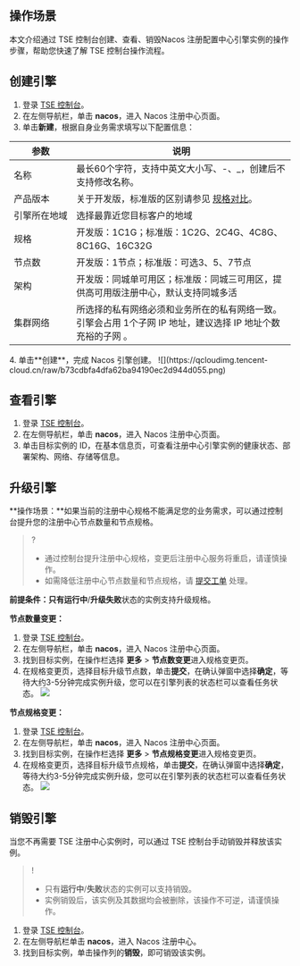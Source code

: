 ## 操作场景

本文介绍通过 TSE 控制台创建、查看、销毁Nacos 注册配置中心引擎实例的操作步骤，帮助您快速了解 TSE 控制台操作流程。

## 创建引擎

1. 登录 [TSE 控制台](https://console.cloud.tencent.com/tse)。
2. 在左侧导航栏，单击 **nacos**，进入 Nacos 注册中心页面。
3. 单击**新建**，根据自身业务需求填写以下配置信息：
<table>
<thead>
<tr>
<th>参数</th>
<th>说明</th>
</tr>
</thead>
<tbody><tr>
<td>名称</td>
<td>最长60个字符，支持中英文大小写、-、_，创建后不支持修改名称。</td>
</tr>
<tr>
<td>产品版本</td>
<td>关于开发版，标准版的区别请参见 <a href="https://cloud.tencent.com/document/product/1364/70340">规格对比</a>。</td>
</tr>
<tr>
<td><nobr>引擎所在地域</nobr></td>
<td>选择最靠近您目标客户的地域</td>
</tr>
<tr>
<td>规格</td>
<td>开发版：1C1G；标准版：1C2G、2C4G、4C8G、8C16G、16C32G</td>
</tr>
<tr>
<td>节点数</td>
<td>开发版：1节点；标准版：可选3、5、7节点</td>
</tr>
<tr>
<td>架构</td>
<td>开发版：同城单可用区；标准版：同城三可用区，提供高可用版注册中心，默认支持同城多活</td>
</tr>
<tr>
<td>集群网络</td>
<td>所选择的私有网络必须和业务所在的私有网络一致。引擎会占用 1个子网  IP 地址，建议选择 IP 地址个数充裕的子网 。</td>
</tr>
</tbody></table>
4. 单击**创建**，完成 Nacos 引擎创建。
   ![](https://qcloudimg.tencent-cloud.cn/raw/b73cdbfa4dfa62ba94190ec2d944d055.png)

## 查看引擎

1. 登录 [TSE 控制台](https://console.cloud.tencent.com/tse)。
2. 在左侧导航栏，单击 **nacos**，进入 Nacos 注册中心页面。
3. 单击目标实例的 ID，在基本信息页，可查看注册中心引擎实例的健康状态、部署架构、网络、存储等信息。

   

## 升级引擎

**操作场景：**如果当前的注册中心规格不能满足您的业务需求，可以通过控制台提升您的注册中心节点数量和节点规格。

> ?
>
> - 通过控制台提升注册中心规格，变更后注册中心服务将重启，请谨慎操作。
> - 如需降低注册中心节点数量和节点规格，请 [提交工单](https://console.cloud.tencent.com/workorder/category) 处理。

**前提条件：**只有**运行中**/**升级失败**状态的实例支持升级规格。



**节点数量变更：**

1. 登录 [TSE 控制台](https://console.cloud.tencent.com/tse)。
2. 在左侧导航栏，单击 **nacos**，进入 Nacos 注册中心页面。
3. 找到目标实例，在操作栏选择 **更多** > **节点数变更**进入规格变更页。
4. 在规格变更页，选择目标升级节点数，单击**提交**，在确认弹窗中选择**确定**，等待大约3-5分钟完成实例升级，您可以在引擎列表的状态栏可以查看任务状态。
   ![](https://qcloudimg.tencent-cloud.cn/raw/00fb9a75691f4e3bbe8b6854f65d9b96.png)



**节点规格变更：**

1. 登录 [TSE 控制台](https://console.cloud.tencent.com/tse)。
2. 在左侧导航栏，单击 **nacos**，进入 Nacos 注册中心页面。
3. 找到目标实例，在操作栏选择 **更多** > **节点规格变更**进入规格变更页。
4. 在规格变更页，选择目标升级节点规格，单击**提交**，在确认弹窗中选择**确定**，等待大约3-5分钟完成实例升级，您可以在引擎列表的状态栏可以查看任务状态。
   ![](https://qcloudimg.tencent-cloud.cn/raw/895e577a6f198b3df01a53ccfa6a3250.png)



## 销毁引擎

当您不再需要 TSE 注册中心实例时，可以通过 TSE 控制台手动销毁并释放该实例。

>!
>
>- 只有**运行中**/**失败**状态的实例可以支持销毁。
>- 实例销毁后，该实例及其数据均会被删除，该操作不可逆，请谨慎操作。

1. 登录 [TSE 控制台](https://console.cloud.tencent.com/tse)。
2. 在左侧导航栏单击 **nacos**，进入 Nacos 注册中心。
3. 找到目标实例，单击操作列的**销毁**，即可销毁该实例。

